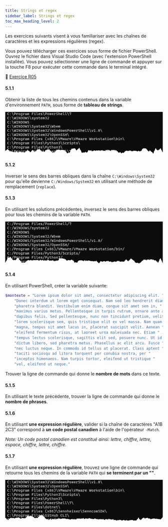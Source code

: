 ```yaml
---
title: Strings et regex
sidebar_label: Strings et regex
toc_max_heading_level: 2
---
```


Les exercices suivants visent à vous familiariser avec les chaînes de caractères et les expressions régulières (regex).

Vous pouvez télécharger ces exercices sous forme de fichier PowerShell. Ouvrez le fichier dans Visual Studio Code (avec l'extension PowerShell installée). Vous pouvez sélectionner une ligne de commande et appuyer sur la touche F8 pour exécuter cette commande dans le terminal intégré.

📝 [Exercice R05](https://github.com/vcarrier/3t5-exercices/tree/main/R05%20-%20Strings%20et%20regex)


#### 5.1.1

Obtenir la liste de tous les chemins contenus dans la variable d'environnement `PATH`, sous forme de **tableau de strings**.

![Image 5.1.1](image-5.1.1.png)


#### 5.1.2

Inverser le sens des barres obliques dans la chaîne `C:\Windows\System32` pour qu'elle devienne `C:/Windows/System32` en utilisant une méthode de remplacement (`replace`).


#### 5.1.3

En utilisant les solutions précédentes, inversez le sens des barres obliques pour tous les chemins de la variable `PATH`.

![Image 5.1.3](image-5.1.3.png)


#### 5.1.4

En utilisant PowerShell, créer la variable suivante:

```powershell
$montexte = "Lorem ipsum dolor sit amet, consectetur adipiscing elit. "      + `
    "Donec interdum ut lorem eget consequat. Nam sed leo hendrerit diam "    + `
    "pharetra blandit. Vestibulum enim diam, congue sit amet sem in, "       + `
    "maximus varius metus. Pellentesque in turpis rutrum, ornare ante a, "   + `
    "dapibus felis. Sed pellentesque, nunc non tincidunt pretium, velit "    + `
    "lorem scelerisque sem, quis tristique elit ex vel massa. Nam quam "     + `
    "magna, tempus sit amet lacus in, placerat suscipit velit. Aenean "      + `
    "eleifend fermentum risus, at laoreet urna malesuada nec. Etiam "        + `
    "tempus lectus scelerisque, sagittis elit sed, posuere nunc. Ut id "     + `
    "dictum libero, sed pharetra metus. Phasellus ac elit arcu. Fusce "      + `
    "nec luctus neque. In commodo id tellus at placerat. Class aptent "      + `
    "taciti sociosqu ad litora torquent per conubia nostra, per "            + `
    "inceptos himenaeos. Nam turpis tortor, eleifend ut tristique "          + `
    "vel, eleifend ut neque."
```

Trouver la ligne de commande qui donne le **nombre de mots** dans ce texte.


#### 5.1.5

En utilisant le texte précédente, trouver la ligne de commande qui donne le **nombre de phrases**.


#### 5.1.6

En utilisant **une expression régulière**, valider si la chaîne de caractères "A1B 2C3" correspond à **un code postal canadien** à l'aide de l'opérateur `-Match`.

*Note: Un code postal canadien est constitué ainsi: lettre, chiffre, lettre, espace, chiffre, lettre, chiffre.*


#### 5.1.7

En utilisant **une expression régulière**, trouvez une ligne de commande qui retourne tous les chemins de la variable `PATH` qui **se terminent par un "\"**.

![Image 5.1.7](image-5.1.7.png)





